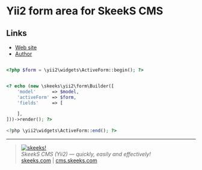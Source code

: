 Yii2 form area for SkeekS CMS
===================================

Links
------
* [Web site](https://cms.skeeks.com)
* [Author](https://skeeks.com)


```php

<?php $form = \yii2\widgets\ActiveForm::begin(); ?>


<? echo (new \skeeks\yii2\form\Builder([
    'model'      => $model,
    'activeForm' => $form,
    'fields'     => [
            
    ],
]))->render(); ?>
    
<?php \yii2\widgets\ActiveForm::end(); ?>

```
___

> [![skeeks!](https://skeeks.com/img/logo/logo-no-title-80px.png)](https://skeeks.com)  
<i>SkeekS CMS (Yii2) — quickly, easily and effectively!</i>  
[skeeks.com](https://skeeks.com) | [cms.skeeks.com](https://cms.skeeks.com)



